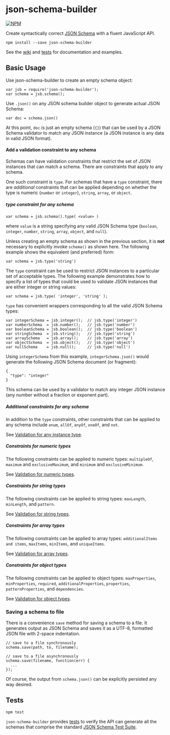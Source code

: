 json-schema-builder
===================

[![NPM](https://nodei.co/npm/json-schema-builder.png?compact=true)](https://nodei.co/npm/json-schema-builder/)

Create syntactically correct [JSON Schema](http://json-schema.org/) with a fluent JavaScript API.

    npm install --save json-schema-builder
    
See the [wiki](https://github.com/atomiqio/json-schema-builder/wiki) and [tests](https://github.com/atomiqio/json-schema-builder/blob/master/src/test/test.js) for documentation and examples.


Basic Usage
-----------
    
Use json-schema-builder to create an empty schema object:

    var jsb = require('json-schema-builder');
    var schema = jsb.schema();

Use `.json()` on any JSON schema builder object to generate actual JSON Schema: 

    var doc = schema.json()

At this point, `doc` is just an empty schema (`{}`) that can be used by a JSON Schema validator to match any JSON instance (a JSON instance is any data in valid JSON format).


#### Add a validation constraint to any schema

Schemas can have validation constraints that restrict the set of JSON instances that can match a schema. There are constraints that apply to any schema.

One such constraint is `type`. For schemas that have a `type` constraint, there are *additional* constraints that can be applied depending on whether the type is numeric (`number` or `integer`), `string`, `array`, or `object`.


##### type constraint for any schema

    var schema = jsb.schema().type( <value> )
    
where `value` is a string specifying any valid JSON Schema type (`boolean`, `integer`, `number`, `string`, `array`, `object`, and `null`).

Unless creating an empty schema as shown in the previous section, it is **not** necessary to explicitly invoke `schema()` as shown here. The following example shows the equivalent (and preferred) form:
    
    var schema = jsb.type('string')
    
The `type` constraint can be used to restrict JSON instances to a particular set of acceptable types. The following example demonstrates how to specify a list of types that could be used to validate JSON instances that are either integer or string values:

    var schema = jsb.type( 'integer', 'string' );

    
`type` has convenient wrappers corresponding to all the valid JSON Schema types:
    
    var integerSchema = jsb.integer();  // jsb.type('integer')
    var numberSchema  = jsb.number();   // jsb.type('number')
    var booleanSchema = jsb.boolean();  // jsb.type('boolean')
    var stringSchema  = jsb.string();   // jsb.type('string')
    var arraySchema   = jsb.array();    // jsb.type('array')
    var objectSchema  = jsb.object();   // jsb.type('object')
    var nullSchema    = jsb.null();     // jsb.type('null')
    
Using `integerSchema` from this example, `integerSchema.json()` would generate the following JSON Schema document (or fragment):

    {
      "type": "integer"
    }

This schema can be used by a validator to match any integer JSON instance (any number without a fraction or exponent part).

##### Additional constraints for any schema

In addition to the `type` constraints, other constraints that can be applied to any schema include `enum`, `allOf`, `anyOf`, `oneOf`, and `not`.

See [Validation for any instance type](https://github.com/atomiqio/json-schema-builder/wiki/Any).

##### Constraints for numeric types

The following constraints can be applied to numeric types: `multipleOf`, `maximum` and `exclusiveMaximum`, and `minimum` and `exclusiveMinimum`.

See [Validation for numeric types](https://github.com/atomiqio/json-schema-builder/wiki/Numeric).

##### Constraints for string types

The following constraints can be applied to string types: `maxLength`, `minLength`, and `pattern`.

See [Validation for string types](https://github.com/atomiqio/json-schema-builder/wiki/String).


##### Constraints for array types

The following constraints can be applied to array types: `additionalItems and items`, `maxItems`, `minItems`, and `uniqueItems`.

See [Validation for array types](https://github.com/atomiqio/json-schema-builder/wiki/Array).


##### Constraints for object types

The following constraints can be applied to object types: `maxProperties`, `minProperties`, `required`, `additionalProperties`, `properties`, `patternProperties`, and `dependencies`.

See [Validation for object types](https://github.com/atomiqio/json-schema-builder/wiki/Object).


### Saving a schema to file

There is a convenience `save` method for saving a schema to a file. It generates output as JSON Schema and saves it as a UTF-8, formatted JSON file with 2-space indentation.
    

    // save to a file synchronously
    schema.save(path, to, filename);
    
    // save to a file asynchronously
    schema.save(filename, function(err) {
      ...
    });

Of course, the output from `schema.json()` can be explicitly persisted any way desired.

Tests
-----

    npm test

`json-schema-builder` provides [tests](https://github.com/atomiqio/json-schema-builder/blob/master/src/test/test.js) to verify the API can generate all the schemas that comprise the standard [JSON Schema Test Suite](https://github.com/json-schema/JSON-Schema-Test-Suite).
